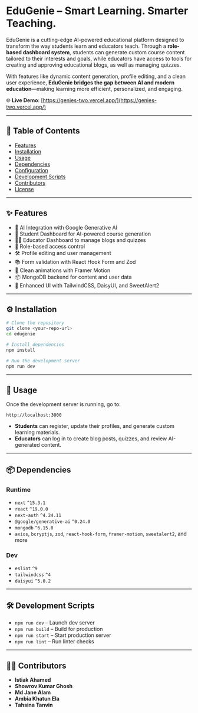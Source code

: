 # EduGenie – Smart Learning. Smarter Teaching.

EduGenie is a cutting-edge AI-powered educational platform designed to transform the way students learn and educators teach. Through a **role-based dashboard system**, students can generate custom course content tailored to their interests and goals, while educators have access to tools for creating and approving educational blogs, as well as managing quizzes.

With features like dynamic content generation, profile editing, and a clean user experience, **EduGenie bridges the gap between AI and modern education**—making learning more efficient, personalized, and engaging.

🌐 **Live Demo**: [https://genies-two.vercel.app/](https://genies-two.vercel.app/)

---

## 📑 Table of Contents

- [Features](#features)
- [Installation](#installation)
- [Usage](#usage)
- [Dependencies](#dependencies)
- [Configuration](#configuration)
- [Development Scripts](#development-scripts)
- [Contributors](#contributors)
- [License](#license)

---

## ✨ Features

- 🔮 AI Integration with Google Generative AI
- 🧠 Student Dashboard for AI-powered course generation
- 🧑‍🏫 Educator Dashboard to manage blogs and quizzes
- 👥 Role-based access control
- 🛠️ Profile editing and user management
- 📚 Form validation with React Hook Form and Zod
- 💫 Clean animations with Framer Motion
- 📦 MongoDB backend for content and user data
- 🎉 Enhanced UI with TailwindCSS, DaisyUI, and SweetAlert2

---

## ⚙️ Installation

```bash
# Clone the repository
git clone <your-repo-url>
cd edugenie

# Install dependencies
npm install

# Run the development server
npm run dev
```

---

## 🚀 Usage

Once the development server is running, go to:

```
http://localhost:3000
```

- **Students** can register, update their profiles, and generate custom learning materials.
- **Educators** can log in to create blog posts, quizzes, and review AI-generated content.

---

## 📦 Dependencies

### Runtime

- `next` `^15.3.1`
- `react` `^19.0.0`
- `next-auth` `^4.24.11`
- `@google/generative-ai` `^0.24.0`
- `mongodb` `^6.15.0`
- `axios`, `bcryptjs`, `zod`, `react-hook-form`, `framer-motion`, `sweetalert2`, and more

### Dev

- `eslint` `^9`
- `tailwindcss` `^4`
- `daisyui` `^5.0.2`

---

## 🛠️ Development Scripts

- `npm run dev` – Launch dev server
- `npm run build` – Build for production
- `npm run start` – Start production server
- `npm run lint` – Run linter checks

---

## 👨‍💻 Contributors

- **Istiak Ahamed**
- **Showrov Kumar Ghosh**
- **Md Jane Alam**
- **Ambia Khatun Ela**
- **Tahsina Tanvin**